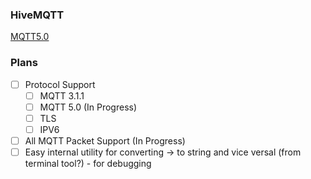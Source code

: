 ### HiveMQTT
[MQTT5.0](https://docs.oasis-open.org/mqtt/mqtt/v5.0/mqtt-v5.0.html)

### Plans
- [ ] Protocol Support
    - [ ] MQTT 3.1.1
    - [ ] MQTT 5.0 (In Progress)
    - [ ] TLS
    - [ ] IPV6
- [ ] All MQTT Packet Support (In Progress)
- [ ] Easy internal utility for converting -> to string and vice versal (from terminal tool?) - for debugging